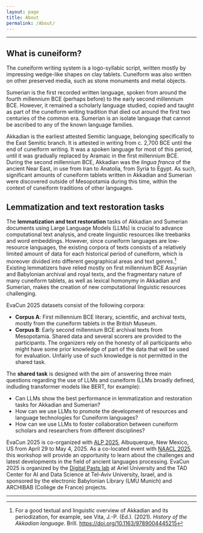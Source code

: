 ```yaml
---
layout: page
title: About
permalink: /About/
---
```

___
## What is cuneiform?

The cuneiform writing system is a logo-syllabic script, written mostly by impressing wedge-like shapes on clay tablets. Cuneiform was also written on other preserved media, such as stone monuments and metal objects.  

Sumerian is the first recorded written language, spoken from around the fourth millennium BCE (perhaps before) to the early second millennium BCE. However, it remained a scholarly language studied, copied and taught as part of the cuneiform writing tradition that died out around the first two centuries of the common era. Sumerian is an isolate language that cannot be ascribed to any of the known language families.  

Akkadian is the earliest attested Semitic language, belonging specifically to the East Semitic branch. It is attested in writing from c. 2,700 BCE until the end of cuneiform writing. It was a spoken language for most of this period, until it was gradually replaced by Aramaic in the first millennium BCE. During the second millennium BCE, Akkadian was the *lingua franca* of the ancient Near East, in use from Iran to Anatolia, from Syria to Egypt. As such, significant amounts of cuneiform tablets written in Akkadian and Sumerian were discovered outside of Mesopotamia during this time, within the context of cuneiform traditions of other languages.

## Lemmatization and text restoration tasks 

The **lemmatization and text restoration** tasks of Akkadian and Sumerian documents using Large Language Models (LLMs) is crucial to advance computational text analysis, and create linguistic resources like treebanks and word embeddings. However, since cuneiform languages are low-resource languages, the existing corpora of texts consists of a relatively limited amount of data for each historical period of cuneiform, which is moreover divided into different geographical areas and text genres.[^1] Existing lemmatizers have relied mostly on first millennium BCE Assyrian and Babylonian archival and royal texts, and the fragmentary nature of many cuneiform tablets, as well as lexical homonymy in Akkadian and Sumerian, makes the creation of new computational linguistic resources challenging. 

EvaCun 2025 datasets consist of the following corpora:  
* **Corpus A**: First millennium BCE literary, scientific, and archival texts, mostly from the cuneiform tablets in the British Museum.
* **Corpus B**: Early second millennium BCE archival texts from Mesopotamia.
Shared data and several scorers are provided to the participants. The organizers rely on the honesty of all participants who might have some prior knowledge of part of the data that will be used for evaluation. Unfairly use of such knowledge is not permitted in the shared task.  

The **shared task** is designed with the aim of answering three main questions regarding the use of LLMs and cuneiform (LLMs broadly defined, indluding transformer models like BERT, for example):
- Can LLMs show the best performance in lemmatization and restoration tasks for Akkadian and Sumerian?
- How can we use LLMs to promote the development of resources and language technologies for Cuneiform languages?
- How can we use LLMs to foster collaboration between cuneiform scholars and researchers from different disciplines?  

EvaCun 2025 is co-organized with [ALP 2025](https://www.ancientnlp.com/alp2025/), Albuquerque, New Mexico, US from April 29 to May 4, 2025. As a co-located event with [NAACL 2025](https://2025.naacl.org/), this workshop will provide an opportunity to learn about the challenges and latest developments in the field of ancient languages processing. EvaCun 2025 is organized by the [Digital Pasts lab](https://digitalpasts.github.io/) at Ariel University and the TAD Center for AI and Data Science at Tel-Aviv University, Israel, and is sponsored by the electronic Babylonian Library (LMU Munich) and ARCHIBAB (Collège de France) projects. 

---
[^1]: For a good textual and linguistic overview of Akkadian and its periodization, for example, see Vita, J.-P. (Ed.). (2021). _History of the Akkadian language_. Brill. https://doi.org/10.1163/9789004445215
